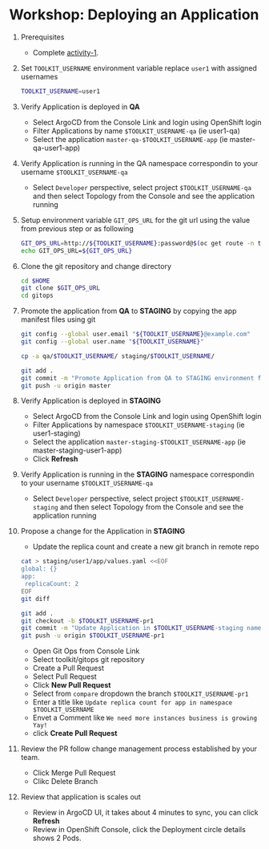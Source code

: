 # Workshop: Deploying an Application

1. Prerequisites
    - Complete [activity-1](../activity1).

1. Set `TOOLKIT_USERNAME` environment variable replace `user1` with assigned usernames
    ```bash
    TOOLKIT_USERNAME=user1

    ```

1. Verify Application is deployed in **QA**
    - Select ArgoCD from the Console Link and login using OpenShift login
    - Filter Applications by name `$TOOLKIT_USERNAME-qa` (ie user1-qa)
    - Select the application `master-qa-$TOOLKIT_USERNAME-app` (ie master-qa-user1-app)

1. Verify Application is running in the QA namespace correspondin to your username `$TOOLKIT_USERNAME-qa`
    - Select `Developer` perspective, select project `$TOOLKIT_USERNAME-qa` and then select Topology from the Console and see the application running

1. Setup environment variable `GIT_OPS_URL` for the git url using the value from previous step or as following
    ```bash
    GIT_OPS_URL=http://${TOOLKIT_USERNAME}:password@$(oc get route -n tools gogs --template='{{.spec.host}}')/toolkit/gitops
    echo GIT_OPS_URL=${GIT_OPS_URL}

    ```

1. Clone the git repository and change directory
    ```bash
    cd $HOME
    git clone $GIT_OPS_URL
    cd gitops

    ```

1. Promote the application from **QA** to **STAGING** by copying the app manifest files using git
    ```bash
    git config --global user.email "${TOOLKIT_USERNAME}@example.com"
    git config --global user.name "${TOOLKIT_USERNAME}"

    cp -a qa/$TOOLKIT_USERNAME/ staging/$TOOLKIT_USERNAME/

    git add .
    git commit -m "Promote Application from QA to STAGING environment for $TOOLKIT_USERNAME"
    git push -u origin master

    ```

1. Verify Application is deployed in **STAGING**
    - Select ArgoCD from the Console Link and login using OpenShift login
    - Filter Applications by namespace `$TOOLKIT_USERNAME-staging` (ie user1-staging)
    - Select the application `master-staging-$TOOLKIT_USERNAME-app` (ie master-staging-user1-app)
    - Click **Refresh**

1. Verify Application is running in the **STAGING** namespace correspondin to your username `$TOOLKIT_USERNAME-qa`
    - Select `Developer` perspective, select project `$TOOLKIT_USERNAME-staging` and then select Topology from the Console and see the application running

1. Propose a change for the Application in **STAGING**
    - Update the replica count and create a new git branch in remote repo
    ```bash
    cat > staging/user1/app/values.yaml <<EOF
    global: {}
    app:
     replicaCount: 2
    EOF
    git diff

    git add .
    git checkout -b $TOOLKIT_USERNAME-pr1
    git commit -m "Update Application in $TOOLKIT_USERNAME-staging namespace"
    git push -u origin $TOOLKIT_USERNAME-pr1

    ```
    - Open Git Ops from Console Link
    - Select toolkit/gitops git repository
    - Create a Pull Request
    - Select Pull Request
    - Click **New Pull Request**
    - Select from `compare` dropdown the branch `$TOOLKIT_USERNAME-pr1`
    - Enter a title like `Update replica count for app in namespace $TOOLKIT_USERNAME`
    - Envet a Comment like `We need more instances business is growing Yay!`
    - click **Create Pull Request**

1. Review the PR follow change management process established by your team.
    - Click Merge Pull Request
    - Clikc Delete Branch

1. Review that application is scales out
    - Review in ArgoCD UI, it takes about 4 minutes to sync, you can click **Refresh**
    - Review in OpenShift Console, click the Deployment circle details shows 2 Pods.


